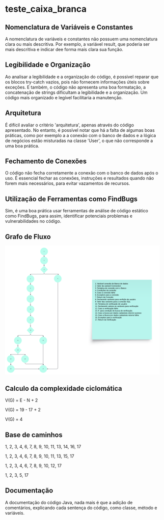 <h1>teste_caixa_branca</h1>
<h2>Nomenclatura de Variáveis e Constantes</h2>
<p>A nomenclatura de variáveis e constantes não possuem uma nomenclatura clara ou mais descritiva. Por exemplo, a variável result, que poderia ser mais descritiva e indicar dee forma mais clara sua função.</p>
<h2>Legibilidade e Organização</h2>
<p>Ao analisar a legibilidade e a organização do código, é possivel reparar que os blocos try-catch vazios, pois não fornecem informações úteis sobre exceções. E também, o código não apresenta uma boa formatação, a concatenação de strings dificultam a legibilidade e a organização. Um código mais organizado e legível facilitaria a manutenção.</p>
<h2>Arquitetura</h2>
<p>É difícil avaliar o critério 'arquitetura', apenas através do código apresentado. No entanto, é possível notar que há a falta de algumas boas práticas, como por exemplo a a conexão com o banco de dados e a lógica de negócios estão misturadas na classe 'User', o que não corresponde a uma boa prática.</p>
<h2>Fechamento de Conexões</h2>
<p>O código não fecha corretamente a conexão com o banco de dados após o uso. É essencial fechar as conexões, instruções e resultados quando não forem mais necessários, para evitar vazamentos de recursos.</p>
<h2>Utilização de Ferramentas como FindBugs</h2>
<p>Sim, é uma boa prática usar ferramentas de análise de código estático como FindBugs, para assim, identificar potenciais problemas e vulnerabilidades no código. </p>
<h2>Grafo de Fluxo</h2>
<img src="/teste_caixa_branc/img/Fluxo_Grafo.png">
<h2>Calculo da complexidade ciclomática</h2>
<p>V(G) = E - N + 2</p>
<p>V(G) =  19 - 17 + 2</p>
<p>V(G) = 4</p>
<h2>Base de caminhos</h2>
<p>1, 2, 3, 4, 6, 7, 8, 9, 10, 11, 13, 14, 16, 17</p>
<p>1, 2, 3, 4, 6, 7, 8, 9, 10, 11, 13, 15, 17</p>
<p>1, 2, 3, 4, 6, 7, 8, 9, 10, 12, 17</p>
<p>1, 2, 3, 5, 17</p>
<h2>Documentação</h2>
<p>A documentação do código Java, nada mais é que a adição de comentários, explicando cada sentença do código, como classe, método e variáveis.</p>

